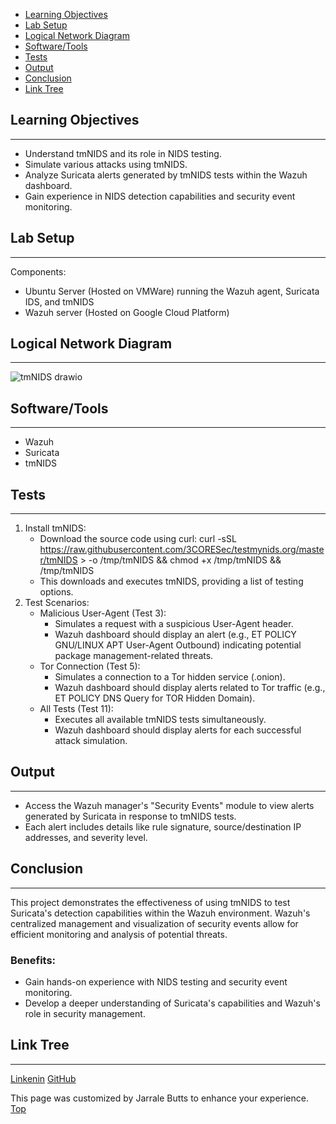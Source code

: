 - [Learning Objectives](#learning-objectivies)
- [Lab Setup](#lab-setup)
- [Logical Network Diagram](#logical-network-diagram)
- [Software/Tools](#software-tools)
- [Tests](#tests)
- [Output](#output)
- [Conclusion](#conclusion)
- [Link Tree](#link-tree)

## Learning Objectives
***
* Understand tmNIDS and its role in NIDS testing.
* Simulate various attacks using tmNIDS.
* Analyze Suricata alerts generated by tmNIDS tests within the Wazuh dashboard.
* Gain experience in NIDS detection capabilities and security event monitoring.

## Lab Setup
***
Components:
* Ubuntu Server (Hosted on VMWare) running the Wazuh agent, Suricata IDS, and tmNIDS
* Wazuh server (Hosted on Google Cloud Platform)

## Logical Network Diagram
***
![tmNIDS drawio](https://github.com/user-attachments/assets/5edb8feb-ae08-413f-ab10-0d555767a371)

## Software/Tools
***
* Wazuh
* Suricata
* tmNIDS

## Tests
***
1. Install tmNIDS:
    * Download the source code using curl: curl -sSL https://raw.githubusercontent.com/3CORESec/testmynids.org/master/tmNIDS > -o /tmp/tmNIDS && chmod +x /tmp/tmNIDS && /tmp/tmNIDS   
    * This downloads and executes tmNIDS, providing a list of testing options.
2. Test Scenarios:
    * Malicious User-Agent (Test 3):
        * Simulates a request with a suspicious User-Agent header.
        * Wazuh dashboard should display an alert (e.g., ET POLICY GNU/LINUX APT User-Agent Outbound) indicating potential package management-related threats.
    * Tor Connection (Test 5):
        * Simulates a connection to a Tor hidden service (.onion).
        * Wazuh dashboard should display alerts related to Tor traffic (e.g., ET POLICY DNS Query for TOR Hidden Domain).
    * All Tests (Test 11):
        * Executes all available tmNIDS tests simultaneously.
        * Wazuh dashboard should display alerts for each successful attack simulation.

## Output
***
* Access the Wazuh manager's "Security Events" module to view alerts generated by Suricata in response to tmNIDS tests.
* Each alert includes details like rule signature, source/destination IP addresses, and severity level.

## Conclusion
***
This project demonstrates the effectiveness of using tmNIDS to test Suricata's detection capabilities within the Wazuh environment. Wazuh's centralized management and visualization of security events allow for efficient monitoring and analysis of potential threats.
### Benefits:
* Gain hands-on experience with NIDS testing and security event monitoring.
* Develop a deeper understanding of Suricata's capabilities and Wazuh's role in security management.

## Link Tree
***
[Linkenin](https://www.linkedin.com/in/jarrale-butts/)
[GitHub](https://github.com/TekiBotz)

This page was customized by Jarrale Butts to enhance your experience.
[Top](#top)
